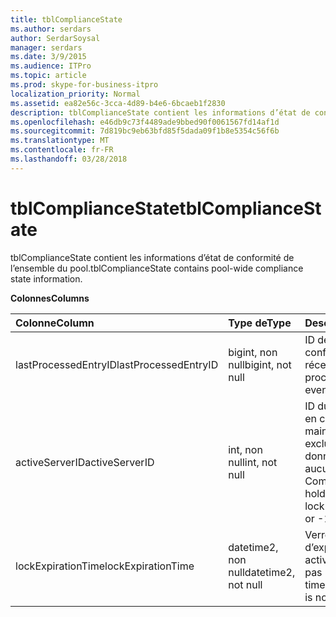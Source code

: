 ```yaml
---
title: tblComplianceState
ms.author: serdars
author: SerdarSoysal
manager: serdars
ms.date: 3/9/2015
ms.audience: ITPro
ms.topic: article
ms.prod: skype-for-business-itpro
localization_priority: Normal
ms.assetid: ea82e56c-3cca-4d89-b4e6-6bcaeb1f2830
description: tblComplianceState contient les informations d’état de conformité de l’ensemble du pool.
ms.openlocfilehash: e46db9c73f4489ade9bbed90f0061567fd14af1d
ms.sourcegitcommit: 7d819bc9eb63bfd85f5dada09f1b8e5354c56f6b
ms.translationtype: MT
ms.contentlocale: fr-FR
ms.lasthandoff: 03/28/2018
---
```

# <a name="tblcompliancestate"></a><span data-ttu-id="a23ef-103">tblComplianceState</span><span class="sxs-lookup"><span data-stu-id="a23ef-103">tblComplianceState</span></span>
 
<span data-ttu-id="a23ef-104">tblComplianceState contient les informations d’état de conformité de l’ensemble du pool.</span><span class="sxs-lookup"><span data-stu-id="a23ef-104">tblComplianceState contains pool-wide compliance state information.</span></span>
  
<span data-ttu-id="a23ef-105">**Colonnes**</span><span class="sxs-lookup"><span data-stu-id="a23ef-105">**Columns**</span></span>

|<span data-ttu-id="a23ef-106">**Colonne**</span><span class="sxs-lookup"><span data-stu-id="a23ef-106">**Column**</span></span>|<span data-ttu-id="a23ef-107">**Type de**</span><span class="sxs-lookup"><span data-stu-id="a23ef-107">**Type**</span></span>|<span data-ttu-id="a23ef-108">**Description**</span><span class="sxs-lookup"><span data-stu-id="a23ef-108">**Description**</span></span>|
|:-----|:-----|:-----|
|<span data-ttu-id="a23ef-109">lastProcessedEntryID</span><span class="sxs-lookup"><span data-stu-id="a23ef-109">lastProcessedEntryID</span></span>  <br/> |<span data-ttu-id="a23ef-110">bigint, non null</span><span class="sxs-lookup"><span data-stu-id="a23ef-110">bigint, not null</span></span>  <br/> |<span data-ttu-id="a23ef-111">ID de l’événement de conformité traités plus récent.</span><span class="sxs-lookup"><span data-stu-id="a23ef-111">ID of the latest processed compliance event.</span></span>  <br/> |
|<span data-ttu-id="a23ef-112">activeServerID</span><span class="sxs-lookup"><span data-stu-id="a23ef-112">activeServerID</span></span>  <br/> |<span data-ttu-id="a23ef-113">int, non null</span><span class="sxs-lookup"><span data-stu-id="a23ef-113">int, not null</span></span>  <br/> |<span data-ttu-id="a23ef-114">ID du serveur de mise en conformité maintenant le verrou exclusif sur la base de données, ou -1 si aucun.</span><span class="sxs-lookup"><span data-stu-id="a23ef-114">ID of the Compliance server holding the exclusive lock on the database, or -1 if none.</span></span>  <br/> |
|<span data-ttu-id="a23ef-115">lockExpirationTime</span><span class="sxs-lookup"><span data-stu-id="a23ef-115">lockExpirationTime</span></span>  <br/> |<span data-ttu-id="a23ef-116">datetime2, non null</span><span class="sxs-lookup"><span data-stu-id="a23ef-116">datetime2, not null</span></span>  <br/> |<span data-ttu-id="a23ef-117">Verrouiller le délai d’expiration (si activeServerID n’est pas -1).</span><span class="sxs-lookup"><span data-stu-id="a23ef-117">Lock expiration time (if activeServerID is not -1).</span></span>  <br/> |
   

